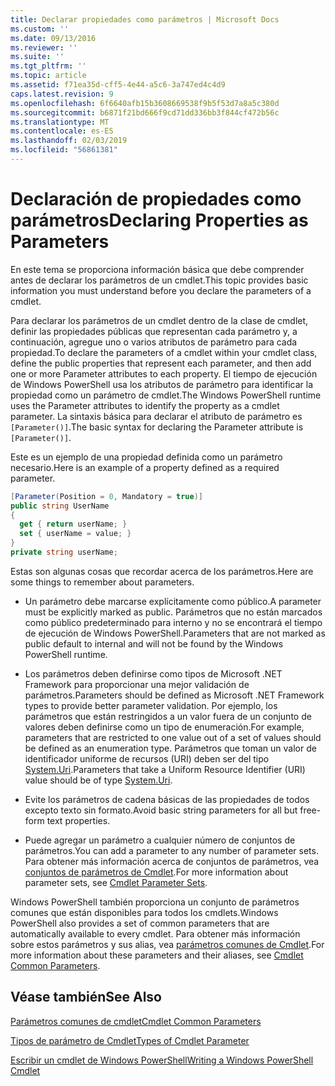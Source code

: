 ```yaml
---
title: Declarar propiedades como parámetros | Microsoft Docs
ms.custom: ''
ms.date: 09/13/2016
ms.reviewer: ''
ms.suite: ''
ms.tgt_pltfrm: ''
ms.topic: article
ms.assetid: f71ea35d-cff5-4e44-a5c6-3a747ed4c4d9
caps.latest.revision: 9
ms.openlocfilehash: 6f6640afb15b3608669538f9b5f53d7a8a5c380d
ms.sourcegitcommit: b6871f21bd666f9cd71dd336bb3f844cf472b56c
ms.translationtype: MT
ms.contentlocale: es-ES
ms.lasthandoff: 02/03/2019
ms.locfileid: "56861381"
---
```

# <a name="declaring-properties-as-parameters"></a><span data-ttu-id="69b3d-102">Declaración de propiedades como parámetros</span><span class="sxs-lookup"><span data-stu-id="69b3d-102">Declaring Properties as Parameters</span></span>

<span data-ttu-id="69b3d-103">En este tema se proporciona información básica que debe comprender antes de declarar los parámetros de un cmdlet.</span><span class="sxs-lookup"><span data-stu-id="69b3d-103">This topic provides basic information you must understand before you declare the parameters of a cmdlet.</span></span>

<span data-ttu-id="69b3d-104">Para declarar los parámetros de un cmdlet dentro de la clase de cmdlet, definir las propiedades públicas que representan cada parámetro y, a continuación, agregue uno o varios atributos de parámetro para cada propiedad.</span><span class="sxs-lookup"><span data-stu-id="69b3d-104">To declare the parameters of a cmdlet within your cmdlet class, define the public properties that represent each parameter, and then add one or more Parameter attributes to each property.</span></span> <span data-ttu-id="69b3d-105">El tiempo de ejecución de Windows PowerShell usa los atributos de parámetro para identificar la propiedad como un parámetro de cmdlet.</span><span class="sxs-lookup"><span data-stu-id="69b3d-105">The Windows PowerShell runtime uses the Parameter attributes to identify the property as a cmdlet parameter.</span></span> <span data-ttu-id="69b3d-106">La sintaxis básica para declarar el atributo de parámetro es `[Parameter()]`.</span><span class="sxs-lookup"><span data-stu-id="69b3d-106">The basic syntax for declaring the Parameter attribute is `[Parameter()]`.</span></span>

<span data-ttu-id="69b3d-107">Este es un ejemplo de una propiedad definida como un parámetro necesario.</span><span class="sxs-lookup"><span data-stu-id="69b3d-107">Here is an example of a property defined as a required parameter.</span></span>

```csharp
[Parameter(Position = 0, Mandatory = true)]
public string UserName
{
  get { return userName; }
  set { userName = value; }
}
private string userName;
```

<span data-ttu-id="69b3d-108">Estas son algunas cosas que recordar acerca de los parámetros.</span><span class="sxs-lookup"><span data-stu-id="69b3d-108">Here are some things to remember about parameters.</span></span>

- <span data-ttu-id="69b3d-109">Un parámetro debe marcarse explícitamente como público.</span><span class="sxs-lookup"><span data-stu-id="69b3d-109">A parameter must be explicitly marked as public.</span></span> <span data-ttu-id="69b3d-110">Parámetros que no están marcados como público predeterminado para interno y no se encontrará el tiempo de ejecución de Windows PowerShell.</span><span class="sxs-lookup"><span data-stu-id="69b3d-110">Parameters that are not marked as public default to internal and will not be found by the Windows PowerShell runtime.</span></span>

- <span data-ttu-id="69b3d-111">Los parámetros deben definirse como tipos de Microsoft .NET Framework para proporcionar una mejor validación de parámetros.</span><span class="sxs-lookup"><span data-stu-id="69b3d-111">Parameters should be defined as Microsoft .NET Framework types to provide better parameter validation.</span></span> <span data-ttu-id="69b3d-112">Por ejemplo, los parámetros que están restringidos a un valor fuera de un conjunto de valores deben definirse como un tipo de enumeración.</span><span class="sxs-lookup"><span data-stu-id="69b3d-112">For example, parameters that are restricted to one value out of a set of values should be defined as an enumeration type.</span></span> <span data-ttu-id="69b3d-113">Parámetros que toman un valor de identificador uniforme de recursos (URI) deben ser del tipo [System.Uri](/dotnet/api/System.Uri).</span><span class="sxs-lookup"><span data-stu-id="69b3d-113">Parameters that take a Uniform Resource Identifier (URI) value should be of type [System.Uri](/dotnet/api/System.Uri).</span></span>

- <span data-ttu-id="69b3d-114">Evite los parámetros de cadena básicas de las propiedades de todos excepto texto sin formato.</span><span class="sxs-lookup"><span data-stu-id="69b3d-114">Avoid basic string parameters for all but free-form text properties.</span></span>

- <span data-ttu-id="69b3d-115">Puede agregar un parámetro a cualquier número de conjuntos de parámetros.</span><span class="sxs-lookup"><span data-stu-id="69b3d-115">You can add a parameter to any number of parameter sets.</span></span> <span data-ttu-id="69b3d-116">Para obtener más información acerca de conjuntos de parámetros, vea [conjuntos de parámetros de Cmdlet](./cmdlet-parameter-sets.md).</span><span class="sxs-lookup"><span data-stu-id="69b3d-116">For more information about parameter sets, see [Cmdlet Parameter Sets](./cmdlet-parameter-sets.md).</span></span>

<span data-ttu-id="69b3d-117">Windows PowerShell también proporciona un conjunto de parámetros comunes que están disponibles para todos los cmdlets.</span><span class="sxs-lookup"><span data-stu-id="69b3d-117">Windows PowerShell also provides a set of common parameters that are automatically available to every cmdlet.</span></span> <span data-ttu-id="69b3d-118">Para obtener más información sobre estos parámetros y sus alias, vea [parámetros comunes de Cmdlet](./common-parameter-names.md).</span><span class="sxs-lookup"><span data-stu-id="69b3d-118">For more information about these parameters and their aliases, see [Cmdlet Common Parameters](./common-parameter-names.md).</span></span>

## <a name="see-also"></a><span data-ttu-id="69b3d-119">Véase también</span><span class="sxs-lookup"><span data-stu-id="69b3d-119">See Also</span></span>

[<span data-ttu-id="69b3d-120">Parámetros comunes de cmdlet</span><span class="sxs-lookup"><span data-stu-id="69b3d-120">Cmdlet Common Parameters</span></span>](./common-parameter-names.md)

[<span data-ttu-id="69b3d-121">Tipos de parámetro de Cmdlet</span><span class="sxs-lookup"><span data-stu-id="69b3d-121">Types of Cmdlet Parameter</span></span>](./types-of-cmdlet-parameters.md)

[<span data-ttu-id="69b3d-122">Escribir un cmdlet de Windows PowerShell</span><span class="sxs-lookup"><span data-stu-id="69b3d-122">Writing a Windows PowerShell Cmdlet</span></span>](./writing-a-windows-powershell-cmdlet.md)
